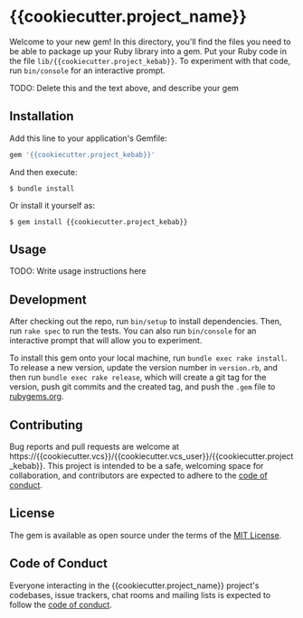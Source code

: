 # {{cookiecutter.project_name}}

Welcome to your new gem! In this directory, you'll find the files you need to be able to package up your Ruby library into a gem. Put your Ruby code in the file `lib/{{cookiecutter.project_kebab}}`. To experiment with that code, run `bin/console` for an interactive prompt.

TODO: Delete this and the text above, and describe your gem

## Installation

Add this line to your application's Gemfile:

```ruby
gem '{{cookiecutter.project_kebab}}'
```

And then execute:

    $ bundle install

Or install it yourself as:

    $ gem install {{cookiecutter.project_kebab}}

## Usage

TODO: Write usage instructions here

## Development

After checking out the repo, run `bin/setup` to install dependencies. Then, run `rake spec` to run the tests. You can also run `bin/console` for an interactive prompt that will allow you to experiment.

To install this gem onto your local machine, run `bundle exec rake install`. To release a new version, update the version number in `version.rb`, and then run `bundle exec rake release`, which will create a git tag for the version, push git commits and the created tag, and push the `.gem` file to [rubygems.org](https://rubygems.org).

## Contributing

Bug reports and pull requests are welcome at https://{{cookiecutter.vcs}}/{{cookiecutter.vcs_user}}/{{cookiecutter.project_kebab}}. This project is intended to be a safe, welcoming space for collaboration, and contributors are expected to adhere to the [code of conduct](CODE_OF_CONDUCT.md).

## License

The gem is available as open source under the terms of the [MIT License](https://opensource.org/licenses/MIT).

## Code of Conduct

Everyone interacting in the {{cookiecutter.project_name}} project's codebases, issue trackers, chat rooms and mailing lists is expected to follow the [code of conduct](CODE_OF_CONDUCT.md).
